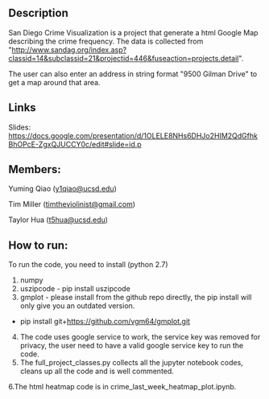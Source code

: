 

Description
-----
San Diego Crime Visualization is a project that generate a html Google Map describing the crime frequency. The data is collected from "http://www.sandag.org/index.asp?classid=14&subclassid=21&projectid=446&fuseaction=projects.detail". 

The user can also enter an address in string format "9500 Gilman Drive" to get a map around that area.

Links
-----
Slides: https://docs.google.com/presentation/d/1OLELE8NHs6DHJo2HIM2QdGfhkBhOPcE-ZgxQJUCCY0c/edit#slide=id.p

Members:
-----
Yuming Qiao (y1qiao@ucsd.edu)

Tim Miller (timtheviolinist@gmail.com)

Taylor Hua (t5hua@ucsd.edu)

How to run:
-----
To run the code, you need to install (python 2.7)
1. numpy
2. uszipcode - pip install uszipcode
3. gmplot - please install from the github repo directly, the pip install will only give you an outdated version.
- pip install git+https://github.com/vgm64/gmplot.git
4. The code uses google service to work, the service key was removed for privacy, the user need to have a valid google service key to run the code.
5. The full_project_classes.py collects all the jupyter notebook codes, cleans up all the code and is well commented. 

6.The html heatmap code is in crime_last_week_heatmap_plot.ipynb. 

